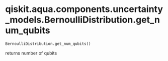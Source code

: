# qiskit.aqua.components.uncertainty\_models.BernoulliDistribution.get\_num\_qubits

`BernoulliDistribution.get_num_qubits()`

returns number of qubits

